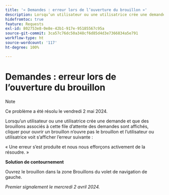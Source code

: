 ```yaml
---
title: '« Demandes : erreur lors de l’ouverture du brouillon »'
description: Lorsqu’un utilisateur ou une utilisatrice crée une demande et que des brouillons associés à cette file d’attente des demandes sont affichés, cliquer pour ouvrir un brouillon n’ouvre pas le brouillon et l’utilisateur ou utilisatrice voit une erreur s’afficher. Une solution de contournement est disponible.
hidefromtoc: true
feature: Requests
exl-id: 802753e8-0e8e-42b1-917e-95185567c95a
source-git-commit: 3ca57c76dc50a348cf6d85d4d3e7366834a5e791
workflow-type: ht
source-wordcount: '117'
ht-degree: 100%

---
```


# Demandes : erreur lors de l’ouverture du brouillon

>[!NOTE]
>
>Ce problème a été résolu le vendredi 2 mai 2024.

Lorsqu’un utilisateur ou une utilisatrice crée une demande et que des brouillons associés à cette file d’attente des demandes sont affichés, cliquer pour ouvrir un brouillon n’ouvre pas le brouillon et l’utilisateur ou utilisatrice voit s’afficher l’erreur suivante :

« Une erreur s’est produite et nous nous efforçons activement de la résoudre. »

**Solution de contournement**

Ouvrez le brouillon dans la zone Brouillons du volet de navigation de gauche.

_Premier signalement le mercredi 2 avril 2024._
